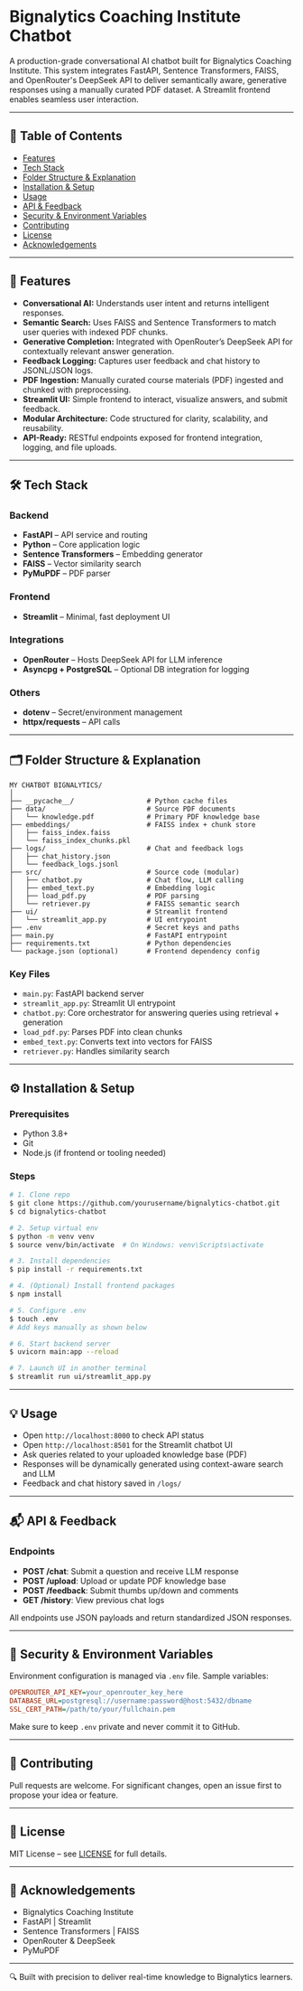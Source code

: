 # Bignalytics Coaching Institute Chatbot

A production-grade conversational AI chatbot built for Bignalytics Coaching Institute. This system integrates FastAPI, Sentence Transformers, FAISS, and OpenRouter's DeepSeek API to deliver semantically aware, generative responses using a manually curated PDF dataset. A Streamlit frontend enables seamless user interaction.

---

## 📌 Table of Contents

* [Features](#features)
* [Tech Stack](#tech-stack)
* [Folder Structure & Explanation](#folder-structure--explanation)
* [Installation & Setup](#installation--setup)
* [Usage](#usage)
* [API & Feedback](#api--feedback)
* [Security & Environment Variables](#security--environment-variables)
* [Contributing](#contributing)
* [License](#license)
* [Acknowledgements](#acknowledgements)

---

## 🚀 Features

* **Conversational AI:** Understands user intent and returns intelligent responses.
* **Semantic Search:** Uses FAISS and Sentence Transformers to match user queries with indexed PDF chunks.
* **Generative Completion:** Integrated with OpenRouter’s DeepSeek API for contextually relevant answer generation.
* **Feedback Logging:** Captures user feedback and chat history to JSONL/JSON logs.
* **PDF Ingestion:** Manually curated course materials (PDF) ingested and chunked with preprocessing.
* **Streamlit UI:** Simple frontend to interact, visualize answers, and submit feedback.
* **Modular Architecture:** Code structured for clarity, scalability, and reusability.
* **API-Ready:** RESTful endpoints exposed for frontend integration, logging, and file uploads.

---

## 🛠️ Tech Stack

### Backend

* **FastAPI** – API service and routing
* **Python** – Core application logic
* **Sentence Transformers** – Embedding generator
* **FAISS** – Vector similarity search
* **PyMuPDF** – PDF parser

### Frontend

* **Streamlit** – Minimal, fast deployment UI

### Integrations

* **OpenRouter** – Hosts DeepSeek API for LLM inference
* **Asyncpg + PostgreSQL** – Optional DB integration for logging

### Others

* **dotenv** – Secret/environment management
* **httpx/requests** – API calls

---

## 🗂️ Folder Structure & Explanation

```
MY CHATBOT BIGNALYTICS/
│
├── __pycache__/                  # Python cache files
├── data/                         # Source PDF documents
│   └── knowledge.pdf             # Primary PDF knowledge base
├── embeddings/                   # FAISS index + chunk store
│   ├── faiss_index.faiss
│   └── faiss_index_chunks.pkl
├── logs/                         # Chat and feedback logs
│   ├── chat_history.json
│   └── feedback_logs.jsonl
├── src/                          # Source code (modular)
│   ├── chatbot.py                # Chat flow, LLM calling
│   ├── embed_text.py             # Embedding logic
│   ├── load_pdf.py               # PDF parsing
│   └── retriever.py              # FAISS semantic search
├── ui/                           # Streamlit frontend
│   └── streamlit_app.py          # UI entrypoint
├── .env                          # Secret keys and paths
├── main.py                       # FastAPI entrypoint
├── requirements.txt              # Python dependencies
└── package.json (optional)       # Frontend dependency config
```

### Key Files

* `main.py`: FastAPI backend server
* `streamlit_app.py`: Streamlit UI entrypoint
* `chatbot.py`: Core orchestrator for answering queries using retrieval + generation
* `load_pdf.py`: Parses PDF into clean chunks
* `embed_text.py`: Converts text into vectors for FAISS
* `retriever.py`: Handles similarity search

---

## ⚙️ Installation & Setup

### Prerequisites

* Python 3.8+
* Git
* Node.js (if frontend or tooling needed)

### Steps

```bash
# 1. Clone repo
$ git clone https://github.com/yourusername/bignalytics-chatbot.git
$ cd bignalytics-chatbot

# 2. Setup virtual env
$ python -m venv venv
$ source venv/bin/activate  # On Windows: venv\Scripts\activate

# 3. Install dependencies
$ pip install -r requirements.txt

# 4. (Optional) Install frontend packages
$ npm install

# 5. Configure .env
$ touch .env
# Add keys manually as shown below

# 6. Start backend server
$ uvicorn main:app --reload

# 7. Launch UI in another terminal
$ streamlit run ui/streamlit_app.py
```

---

## 💡 Usage

* Open `http://localhost:8000` to check API status
* Open `http://localhost:8501` for the Streamlit chatbot UI
* Ask queries related to your uploaded knowledge base (PDF)
* Responses will be dynamically generated using context-aware search and LLM
* Feedback and chat history saved in `/logs/`

---

## 📬 API & Feedback

### Endpoints

* **POST /chat**: Submit a question and receive LLM response
* **POST /upload**: Upload or update PDF knowledge base
* **POST /feedback**: Submit thumbs up/down and comments
* **GET /history**: View previous chat logs

All endpoints use JSON payloads and return standardized JSON responses.

---

## 🔐 Security & Environment Variables

Environment configuration is managed via `.env` file. Sample variables:

```ini
OPENROUTER_API_KEY=your_openrouter_key_here
DATABASE_URL=postgresql://username:password@host:5432/dbname
SSL_CERT_PATH=/path/to/your/fullchain.pem
```

Make sure to keep `.env` private and never commit it to GitHub.

---

## 🤝 Contributing

Pull requests are welcome. For significant changes, open an issue first to propose your idea or feature.

---

## 📄 License

MIT License – see [LICENSE](./LICENSE) for full details.

---

## 🙏 Acknowledgements

* Bignalytics Coaching Institute
* FastAPI | Streamlit
* Sentence Transformers | FAISS
* OpenRouter & DeepSeek
* PyMuPDF

---

🔍 Built with precision to deliver real-time knowledge to Bignalytics learners.
